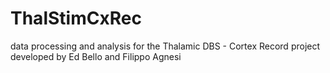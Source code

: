 # ThalStimCxRec
data processing and analysis for the Thalamic DBS - Cortex Record project developed by Ed Bello and Filippo Agnesi
